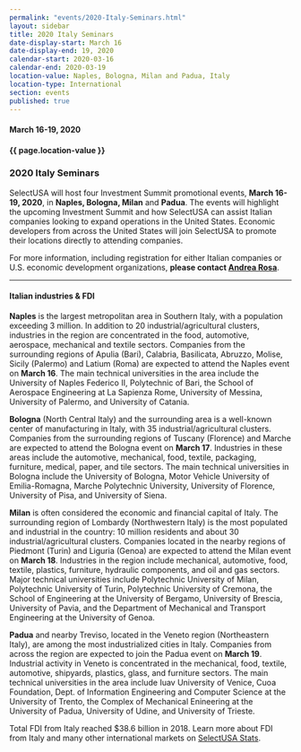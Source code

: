 ```yaml
---
permalink: "events/2020-Italy-Seminars.html"
layout: sidebar
title: 2020 Italy Seminars
date-display-start: March 16
date-display-end: 19, 2020
calendar-start: 2020-03-16
calendar-end: 2020-03-19
location-value: Naples, Bologna, Milan and Padua, Italy
location-type: International
section: events
published: true
---
```


#### March 16-19, 2020

#### {{ page.location-value }}

### 2020 Italy Seminars

SelectUSA will host four Investment Summit promotional events, **March 16-19, 2020**, in **Naples, Bologna, Milan** and **Padua**. The events will highlight the upcoming Investment Summit and how SelectUSA can assist Italian companies looking to expand operations in the United States. Economic developers from across the United States will join SelectUSA to promote their locations directly to attending companies.

For more information, including registration for either Italian companies or U.S. economic development organizations, **please contact [Andrea Rosa](mailto:andrea.rosa@trade.gov)**.

---

#### Italian industries & FDI

**Naples** is the largest metropolitan area in Southern Italy, with a population exceeding 3 million. In addition to 20 industrial/agricultural clusters, industries in the region are concentrated in the food, automotive, aerospace, mechanical and textile sectors. Companies from the surrounding regions of Apulia (Bari), Calabria, Basilicata, Abruzzo, Molise, Sicily (Palermo) and Latium (Roma) are expected to attend the Naples event on **March 16**. The main technical universities in the area include the University of Naples Federico II, Polytechnic of Bari, the School of Aerospace Engineering at La Sapienza Rome, University of Messina, University of Palermo, and University of Catania.

**Bologna** (North Central Italy) and the surrounding area is a well-known center of manufacturing in Italy, with 35 industrial/agricultural clusters. Companies from the surrounding regions of Tuscany (Florence) and Marche are expected to attend the Bologna event on **March 17**. Industries in these areas include the automotive, mechanical, food, textile, packaging, furniture, medical, paper, and tile sectors. The main technical universities in Bologna include the University of Bologna, Motor Vehicle University of Emilia-Romagna, Marche Polytechnic University, University of Florence, University of Pisa, and University of Siena. 

**Milan** is often considered the economic and financial capital of Italy. The surrounding region of Lombardy (Northwestern Italy) is the most populated and industrial in the country: 10 million residents and about 30 industrial/agricultural clusters. Companies located in the nearby regions of Piedmont (Turin) and Liguria (Genoa) are expected to attend the Milan event on **March 18**. Industries in the region include mechanical, automotive, food, textile, plastics, furniture, hydraulic components, and oil and gas sectors. Major technical universities include Polytechnic University of Milan, Polytechnic University of Turin, Polytechnic University of Cremona, the School of Engineering at the University of Bergamo, University of Brescia, University of Pavia, and the Department of Mechanical and Transport Engineering at the University of Genoa. 

**Padua** and nearby Treviso, located in the Veneto region (Northeastern Italy), are among the most industrialized cities in Italy. Companies from across the region are expected to join the Padua event on **March 19**. Industrial activity in Veneto is concentrated in the mechanical, food, textile, automotive, shipyards, plastics, glass, and furniture sectors. The main technical universities in the area include Iuav University of Venice, Cuoa Foundation, Dept. of Information Engineering and Computer Science at the University of Trento, the Complex of Mechanical Enineering at the University of Padua, University of Udine, and University of Trieste. 


Total FDI from Italy reached $38.6 billion in 2018. Learn more about FDI from Italy and many other international markets on [SelectUSA Stats](https://www.selectusa.gov/selectusa-stats).
